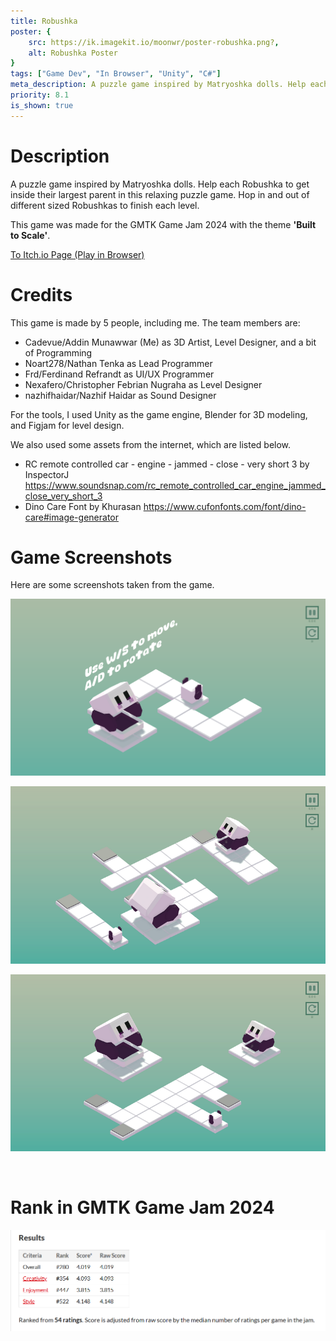 ```yaml
---
title: Robushka
poster: {
    src: https://ik.imagekit.io/moonwr/poster-robushka.png?,
    alt: Robushka Poster
}
tags: ["Game Dev", "In Browser", "Unity", "C#"]
meta_description: A puzzle game inspired by Matryoshka dolls. Help each Robushka to get inside their largest parent in this relaxing puzzle game. Hop in and out of different sized Robushkas to finish each level. Addin Munawwar (Cadevue).
priority: 8.1
is_shown: true
---
```


# Description
A puzzle game inspired by Matryoshka dolls. Help each Robushka to get inside their largest parent in this relaxing puzzle game. Hop in and out of different sized Robushkas to finish each level. 

This game was made for the GMTK Game Jam 2024 with the theme **'Built to Scale'**.

<a href="https://noart278.itch.io/robushka" target="_blank" rel="noopener noreferrer">To Itch.io Page (Play in Browser)</a>
<br>

# Credits
This game is made by 5 people, including me. The team members are:
- Cadevue/Addin Munawwar (Me) as 3D Artist, Level Designer, and a bit of Programming
- Noart278/Nathan Tenka as Lead Programmer
- Frd/Ferdinand Refrandt as UI/UX Programmer
- Nexafero/Christopher Febrian Nugraha as Level Designer
- nazhifhaidar/Nazhif Haidar as Sound Designer

For the tools, I used Unity as the game engine, Blender for 3D modeling, and Figjam for level design. 

We also used some assets from the internet, which are listed below.
-  RC remote controlled car - engine - jammed - close - very short 3 by InspectorJ
https://www.soundsnap.com/rc_remote_controlled_car_engine_jammed_close_very_short_3
- Dino Care Font by Khurasan
https://www.cufonfonts.com/font/dino-care#image-generator

# Game Screenshots
Here are some screenshots taken from the game.

![Screenshot of Robushka #1](../../assets/project/robushka/1.png)
<br>

![Screenshot of Robushka #2](../../assets/project/robushka/2.png)
<br>

![Screenshot of Robushka #3](../../assets/project/robushka/3.png)

<br>

# Rank in GMTK Game Jam 2024
![Robushka GMTK Game Jam 2024 Rank](../../assets/project/robushka/rank.png)
